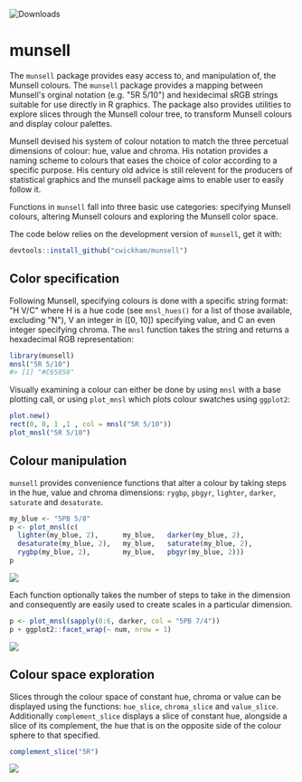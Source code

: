 <!-- README.md is generated from README.Rmd. Please edit that file -->
![Downloads](http://cranlogs.r-pkg.org/badges/last-week/munsell)

munsell
=======

The `munsell` package provides easy access to, and manipulation of, the Munsell colours. The `munsell` package provides a mapping between Munsell's orginal notation (e.g. "5R 5/10") and hexidecimal sRGB strings suitable for use directly in R graphics. The package also provides utilities to explore slices through the Munsell colour tree, to transform Munsell colours and display colour palettes.

Munsell devised his system of colour notation to match the three percetual dimensions of colour: hue, value and chroma. His notation provides a naming scheme to colours that eases the choice of color according to a specific purpose. His century old advice is still relevent for the producers of statistical graphics and the munsell package aims to enable user to easily follow it.

Functions in `munsell` fall into three basic use categories: specifying Munsell colours, altering Munsell colours and exploring the Munsell color space.

The code below relies on the development version of `munsell`, get it with:

``` r
devtools::install_github("cwickham/munsell")
```

Color specification
-------------------

Following Munsell, specifying colours is done with a specific string format: "H V/C" where H is a hue code (see `mnsl_hues()` for a list of those available, excluding "N"), V an integer in \([0, 10]\) specifying value, and C an even integer specifying chroma. The `mnsl` function takes the string and returns a hexadecimal RGB representation:

``` r
library(munsell)
mnsl("5R 5/10")
#> [1] "#C65858"
```

Visually examining a colour can either be done by using `mnsl` with a base plotting call, or using `plot_mnsl` which plots colour swatches using `ggplot2`:

``` r
plot.new()
rect(0, 0, 1 ,1 , col = mnsl("5R 5/10"))
plot_mnsl("5R 5/10")
```

Colour manipulation
-------------------

`munsell` provides convenience functions that alter a colour by taking steps in the hue, value and chroma dimensions: `rygbp`, `pbgyr`, `lighter`, `darker`, `saturate` and `desaturate`.

``` r
my_blue <- "5PB 5/8"
p <- plot_mnsl(c(
  lighter(my_blue, 2),      my_blue,   darker(my_blue, 2),
  desaturate(my_blue, 2),   my_blue,   saturate(my_blue, 2),
  rygbp(my_blue, 2),        my_blue,   pbgyr(my_blue, 2)))
p
```

![](READMEimages/manipulate-blue-1.png)

Each function optionally takes the number of steps to take in the dimension and consequently are easily used to create scales in a particular dimension.

``` r
p <- plot_mnsl(sapply(0:6, darker, col = "5PB 7/4"))
p + ggplot2::facet_wrap(~ num, nrow = 1)
```

![](READMEimages/palette-1.png)

Colour space exploration
------------------------

Slices through the colour space of constant hue, chroma or value can be displayed using the functions: `hue_slice`, `chroma_slice` and `value_slice`. Additionally `complement_slice` displays a slice of constant hue, alongside a slice of its complement, the hue that is on the opposite side of the colour sphere to that specified.

``` r
complement_slice("5R")
```

![](READMEimages/complement-slice-1.png)

